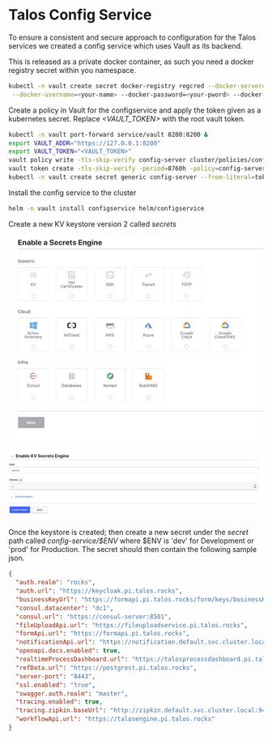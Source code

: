 # Talos Config Service

To ensure a consistent and secure approach to configuration for the Talos services we created a config service which 
uses Vault as its backend.

This is released as a private docker container, as such you need a docker registry secret within you namespace.

```bash
kubectl -n vault create secret docker-registry regcred --docker-server=https://index.docker.io/v1/ \
 --docker-username=<your-name> --docker-password=<your-pword> --docker-email=<your-email>
```


Create a policy in Vault for the configservice and apply the token given as a kubernetes secret. Replace *<VAULT_TOKEN>*
with the root vault token.

```bash
kubectl -n vault port-forward service/vault 8200:8200 &
export VAULT_ADDR="https://127.0.0.1:8200"
export VAULT_TOKEN="<VAULT_TOKEN>"
vault policy write -tls-skip-verify config-server cluster/policies/config-server.hcl
vault token create -tls-skip-verify -period=8760h -policy=config-server -explicit-max-ttl=8760h
kubectl -n vault create secret generic config-server --from-literal=token=$TOKEN
```

Install the config service to the cluster

```bash
helm -n vault install configservice helm/configservice
```


Create a new KV keystore version 2 called *secrets*

![](../images/configservice/keystore1.png)

![](../images/configservice/keystore2.png)


Once the keystore is created; then create a new secret under the *secret* path called *config-service/$ENV* where $ENV 
is 'dev' for Development or 'prod' for Production. The secret should then contain the following sample json.


```json
{
  "auth.realm": "rocks",
  "auth.url": "https://keycloak.pi.talos.rocks",
  "businessKeyUrl": "https://formapi.pi.talos.rocks/form/keys/businessKey",
  "consul.datacenter": "dc1",
  "consul.url": "https://consul-server:8501",
  "fileUploadApi.url": "https://fileuploadservice.pi.talos.rocks",
  "formApi.url": "https://formapi.pi.talos.rocks",
  "notificationApi.url": "https://notification.default.svc.cluster.local",
  "openapi.docs.enabled": true,
  "realtimeProcessDashboard.url": "https://talosprocessdashboard.pi.talos.rocks",
  "refData.url": "https://postgrest.pi.talos.rocks",
  "server-port": "8443",
  "ssl.enabled": "true",
  "swagger.auth.realm": "master",
  "tracing.enabled": true,
  "tracing.zipkin.baseUrl": "http://zipkin.default.svc.cluster.local:9411",
  "workflowApi.url": "https://talosengine.pi.talos.rocks"
}
```
